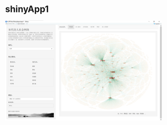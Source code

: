 # shinyApp1
![image](https://github.com/FlyingFish520/shinyApp1/blob/master/intro/%E9%A6%96%E9%A1%B5.png)
